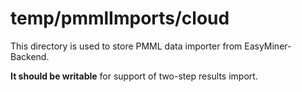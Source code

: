# temp/pmmlImports/cloud
This directory is used to store PMML data importer from EasyMiner-Backend.

**It should be writable** for support of two-step results import.